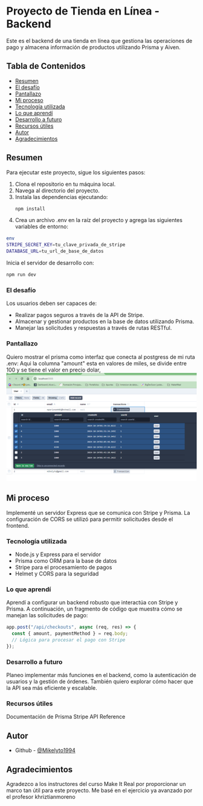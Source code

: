 # Proyecto de Tienda en Línea - Backend

Este es el backend de una tienda en línea que gestiona las operaciones de pago y almacena información de productos utilizando Prisma y Aiven.

## Tabla de Contenidos

- [Resumen](#resumen)
- [El desafío](#el-desafío)
- [Pantallazo](#pantallazo)
- [Mi proceso](#mi-proceso)
- [Tecnología utilizada](#tecnología-utilizada)
- [Lo que aprendí](#lo-que-aprendí)
- [Desarrollo a futuro](#desarrollo-a-futuro)
- [Recursos útiles](#recursos-útiles)
- [Autor](#autor)
- [Agradecimientos](#agradecimientos)

## Resumen

Para ejecutar este proyecto, sigue los siguientes pasos:

1. Clona el repositorio en tu máquina local.
2. Navega al directorio del proyecto.
3. Instala las dependencias ejecutando:
   ```bash
   npm install
   ```
4. Crea un archivo .env en la raíz del proyecto y agrega las siguientes variables de entorno:

```bash
env
STRIPE_SECRET_KEY=tu_clave_privada_de_stripe
DATABASE_URL=tu_url_de_base_de_datos
```

Inicia el servidor de desarrollo con:

```bash
npm run dev
```

### El desafío

Los usuarios deben ser capaces de:

- Realizar pagos seguros a través de la API de Stripe.
- Almacenar y gestionar productos en la base de datos utilizando Prisma.
- Manejar las solicitudes y respuestas a través de rutas RESTful.

### Pantallazo

Quiero mostrar el prisma como interfaz que conecta al postgress de mi ruta .env:
Aqui la columna "amount" esta en valores de miles, se divide entre 100 y se tiene el valor en precio dolar,
![alt text](image.png)

## Mi proceso

Implementé un servidor Express que se comunica con Stripe y Prisma. La configuración de CORS se utilizó para permitir solicitudes desde el frontend.

### Tecnología utilizada

- Node.js y Express para el servidor
- Prisma como ORM para la base de datos
- Stripe para el procesamiento de pagos
- Helmet y CORS para la seguridad

### Lo que aprendí

Aprendí a configurar un backend robusto que interactúa con Stripe y Prisma. A continuación, un fragmento de código que muestra cómo se manejan las solicitudes de pago:

```javascript
app.post("/api/checkouts", async (req, res) => {
  const { amount, paymentMethod } = req.body;
  // Lógica para procesar el pago con Stripe
});
```

### Desarrollo a futuro

Planeo implementar más funciones en el backend, como la autenticación de usuarios y la gestión de órdenes. También quiero explorar cómo hacer que la API sea más eficiente y escalable.

### Recursos útiles

Documentación de Prisma
Stripe API Reference

## Autor

- Github - [@Mikelyto1994](https://github.com/Mikelyto1994)

## Agradecimientos

Agradezco a los instructores del curso Make It Real por proporcionar un marco tan útil para este proyecto. Me basé en el ejercicio ya avanzado por el profesor khriztianmoreno

